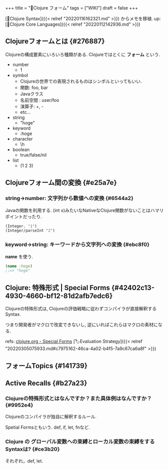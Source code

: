 +++
title = "📝Clojure フォーム"
tags = ["WIKI"]
draft = false
+++

[📝Clojure Syntax]({{< relref "20220116162321.md" >}}) からメモを移植. up: [📂Clojure Core Languages]({{< relref "20220112142936.md" >}})


## Clojureフォームとは {#276887}

Clojureの構成要素にいろいろ種類がある. Clojureではとくに **フォーム** という.

-   number
    -   1
-   symbol
    -   Clojureの世界での表現されるものはシンボルといってもいい.
    -   関数: foo, bar
    -   Javaクラス
    -   名前空間 : user/foo
    -   演算子: +, -
    -   etc...
-   string
    -   "hoge"
-   keyword
    -   :hoge
-   character
    -   \h
-   boolean
    -   true/false/nil
-   list
    -   (1 2 3)


## Clojureフォーム間の変換 {#e25a7e}


### string->number: 文字列から数値への変換 {#6544a2}

Javaの関数を利用する. (int x)みたいなNativeなClojure関数がないことはハマリポイントだったり.

```clojure
(Integer. "1")
(Integer/parseInt "2")
```


### keyword->string: キーワードから文字列への変換 {#ebc8f0}

**name** を使う.

```clojure
(name :hoge)
;;=> "hoge"
```


## Clojure: 特殊形式 | Special Forms {#42402c13-4930-4660-bf12-81d2afb7edc6}

Clojureの特殊形式は, Clojureの評価戦略に従わずコンパイラが直接解釈するSyntax.

つまり開発者がマクロで改変できないし, 逆にいればこれらはマクロの素材になる.

refs: [clojure.org - Special Forms](https://clojure.org/reference/special_forms) [🏷Evaluation Strategy]({{< relref "20220305075933.md#c7975162-46ca-4a02-b4f5-7a9c67ca6a8f" >}})


## フォームTopics {#141739}


## Active Recalls {#b27a23}


### Clojureの特殊形式とはなんですか？また具体例はなんですか？ {#9952e4}

Clojureのコンパイラが独自に解釈するルール.

Spetial Formsともいう. def, if, let, fnなど.


### Clojure の グローバル変数への束縛とローカル変数の束縛をするSyntaxは? {#ce3b20}

それぞれ，def, let.
